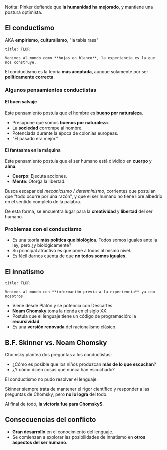 
Notita: Pinker defiende que **la humanidad ha mejorado**, y mantiene una postura optimista.

## El conductismo

AKA **empirismo**, **culturalismo**, "la tabla rasa"

```ad-tldr
title: TLDR

Venimos al mundo como **hojas en blanco**, la experiencia es la que nos construye.

```

El conductismo es la teoría **más aceptada**, aunque solamente por ser **políticamente correcta**.

### Algunos pensamientos conductistas

#### El buen salvaje

Este pensamiento postula que el hombre es **bueno por naturaleza**.

- Presupone que somos **buenos por naturaleza**.
- La **sociedad** corrompe al hombre.
- Potenciada durante la época de colonias europeas.
- "El pasado era mejor."

#### El fantasma en la máquina

Este pensamiento postula que el ser humano está dividido en **cuerpo** y **alma**.

- **Cuerpo**: Ejecuta acciones.
- **Mente**: Otorga la libertad.

Busca escapar del *mecanicismo* / *determinismo*, corrientes que postulan que "todo ocurre por una razón", y que el ser humano no tiene libre albedrío en el sentido completo de la palabra.

De esta forma, se encuentra lugar para la **creatividad** y **libertad** del ser humano.

### Problemas con el conductismo

- Es una teoría **más política que biológica**. Todos somos iguales ante la ley, pero ¿y biológicamente?
- Su principal atractivo es que pone a todos al mismo nivel.
- Es fácil darnos cuenta de que **no todos somos iguales**.

## El innatismo

```ad-tldr
title: TLDR

Venimos al mundo con **información previa a la experiencia** ya con nosotros.

```

- Viene desde Platón y se potencia con Descartes.
- **Noam Chomsky** toma la rienda en el siglo XX.
- Postula que el lenguaje tiene un código de programación: la **recursividad**.
- Es una **versión renovada** del racionalismo clásico.

## B.F. Skinner vs. Noam Chomsky


Chomsky plantea dos preguntas a los conductistas:

- ¿Cómo es posible que los niños produzcan **más de lo que escuchan**?
- ¿Y cómo dicen cosas que nunca han escuchado?

El conductismo no pudo resolver el lenguaje.

Skinner siempre trata de mantener el rigor científico y responder a las preguntas de Chomsky, pero **no lo logra** del todo.

Al final de todo, **la victoria fue para Chomsky$**.

## Consecuencias del conflicto

- **Gran desarrollo** en el conocimiento del lenguaje.
- Se comienzan a explorar las posibilidades de innatismo en **otros aspectos del ser humano**.
